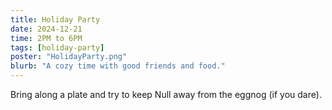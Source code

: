 ```yaml
---
title: Holiday Party
date: 2024-12-21
time: 2PM to 6PM
tags: [holiday-party]
poster: "HolidayParty.png"
blurb: "A cozy time with good friends and food."
---
```

Bring along a plate and try to keep Null away from the eggnog (if you dare).